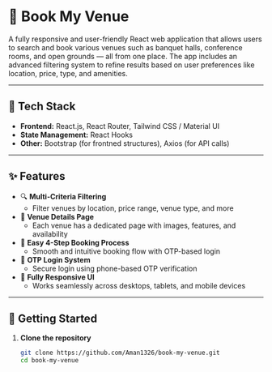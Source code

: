 # 📍 Book My Venue

A fully responsive and user-friendly React web application that allows users to search and book various venues such as banquet halls, conference rooms, and open grounds — all from one place. The app includes an advanced filtering system to refine results based on user preferences like location, price, type, and amenities.

---

## 🧰 Tech Stack

- **Frontend:** React.js, React Router, Tailwind CSS / Material UI
- **State Management:** React Hooks
- **Other:** Bootstrap (for frontned structures), Axios (for API calls)

---

## ✨ Features

- 🔍 **Multi-Criteria Filtering**
  - Filter venues by location, price range, venue type, and more
- 📸 **Venue Details Page**
  - Each venue has a dedicated page with images, features, and availability
- 🧾 **Easy 4-Step Booking Process**
  - Smooth and intuitive booking flow with OTP-based login
- 🔐 **OTP Login System**
  - Secure login using phone-based OTP verification
- 📱 **Fully Responsive UI**
  - Works seamlessly across desktops, tablets, and mobile devices

---

## 🚀 Getting Started

1. **Clone the repository**
   ```bash
   git clone https://github.com/Aman1326/book-my-venue.git
   cd book-my-venue
